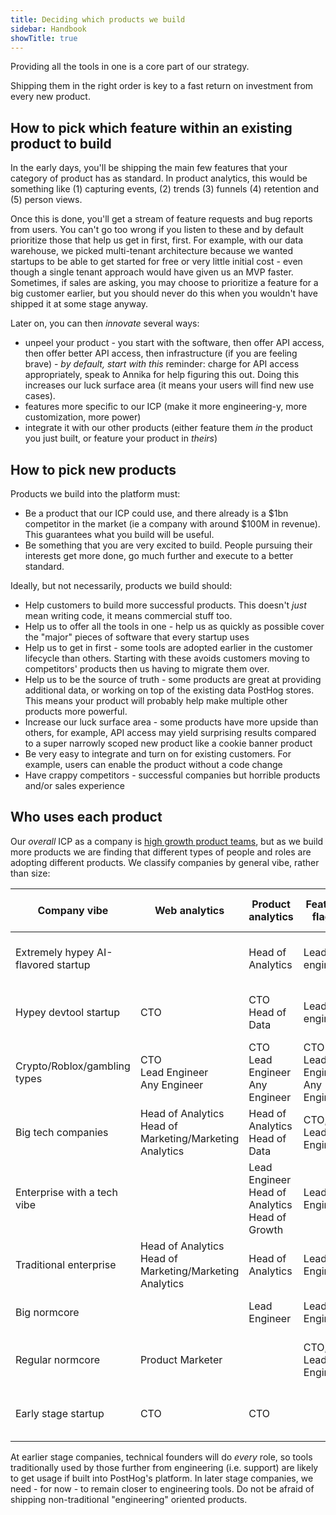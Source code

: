 ```yaml
---
title: Deciding which products we build
sidebar: Handbook
showTitle: true
---
```


Providing all the tools in one is a core part of our strategy.

Shipping them in the right order is key to a fast return on investment from every new product.

## How to pick which feature within an existing product to build

In the early days, you'll be shipping the main few features that your category of product has as standard. In product analytics, this would be something like (1) capturing events, (2) trends (3) funnels (4) retention and (5) person views.

Once this is done, you'll get a stream of feature requests and bug reports from users. You can't go too wrong if you listen to these and by default prioritize those that help us get in first, first. For example, with our data warehouse, we picked multi-tenant architecture because we wanted startups to be able to get started for free or very little initial cost - even though a single tenant approach would have given us an MVP faster. Sometimes, if sales are asking, you may choose to prioritize a feature for a big customer earlier, but you should never do this when you wouldn't have shipped it at some stage anyway.

Later on, you can then _innovate_ several ways:

* unpeel your product - you start with the software, then offer API access, then offer better API access, then infrastructure (if you are feeling brave) - *by default, start with this* reminder: charge for API access appropriately, speak to Annika for help figuring this out. Doing this increases our luck surface area (it means your users will find new use cases).
* features more specific to our ICP (make it more engineering-y, more customization, more power)
* integrate it with our other products (either feature them _in_ the product you just built, or feature your product in _theirs_)

## How to pick new products

Products we build into the platform must:

* Be a product that our ICP could use, and there already is a $1bn competitor in the market (ie a company with around $100M in revenue). This guarantees what you build will be useful.
* Be something that you are very excited to build. People pursuing their interests get more done, go much further and execute to a better standard.

Ideally, but not necessarily, products we build should:

* Help customers to build more successful products. This doesn't _just_ mean writing code, it means commercial stuff too.
* Help us to offer all the tools in one - help us as quickly as possible cover the "major" pieces of software that every startup uses
* Help us to get in first - some tools are adopted earlier in the customer lifecycle than others. Starting with these avoids customers moving to competitors' products then us having to migrate them over.
* Help us to be the source of truth - some products are great at providing additional data, or working on top of the existing data PostHog stores. This means your product will probably help make multiple other products more powerful.
* Increase our luck surface area - some products have more upside than others, for example, API access may yield surprising results compared to a super narrowly scoped new product like a cookie banner product
* Be very easy to integrate and turn on for existing customers. For example, users can enable the product without a code change
* Have crappy competitors - successful companies but horrible products and/or sales experience

## Who uses each product

Our _overall_ ICP as a company is [high growth product teams](/who-we-are-building-for), but as we build more products we are finding that different types of people and roles are adopting different products. We classify companies by general vibe, rather than size:

| Company vibe                        | Web analytics                                               | Product analytics                                      | Feature flags                          | Experimentation                                     | No code a/b testing | Surveys         | CDP               | Warehouse                  | Error tracking                       | Messaging                           | PostHog Editor | Revenue analytics              | LLM Observability                    | Teams                  | Enterprise                        |
| ----------------------------------- | ----------------------------------------------------------- | ------------------------------------------------------ | -------------------------------------- | --------------------------------------------------- | ------------------- | --------------- | ----------------- | -------------------------- | ------------------------------------ | ----------------------------------- | -------------- | ------------------------------ | ------------------------------------ | ---------------------- | --------------------------------- |
| Extremely hypey AI-flavored startup |                                                             | Head of Analytics                                      | Lead engineer                          | Head of Analytics<br/>Head of Growth<br/>Head of Data | Marketing team      | Product Manager | Head of Data      |                            | Lead Engineer                        | Product Marketer<br/>Growth Engineer | Any Engineer   | RevOps person<br/>Data Engineer | Lead Engineer                        | Lead Engineer          | Ops/security person               |
| Hypey devtool startup               | CTO                                                         | CTO<br/>Head of Data                                   | Lead engineer                          | CTO                                                 | Marketing team      | Product Manager | CTO               | CTO<br/>Head of Data       | Lead Engineer                        | Product Marketer<br/>Growth Engineer | Any Engineer   | RevOps person<br/>Data Engineer | Lead Engineer                        | Lead Engineer          | Ops/security person               |
| Crypto/Roblox/gambling types        | CTO<br/>Lead Engineer<br/>Any Engineer                      | CTO<br/>Lead Engineer<br/>Any Engineer                 | CTO<br/>Lead Engineer<br/>Any Engineer | CTO<br/>Lead Engineer<br/>Any Engineer              |                     | Product Manager |                   | CTO                        | CTO<br/>Lead Engineer<br/>Any Engineer | Any engineer                        | Any Engineer   |                                | CTO<br/>Lead Engineer<br/>Any Engineer |                        |                                   |
| Big tech companies                  | Head of Analytics<br/>Head of Marketing/Marketing Analytics | Head of Analytics<br/>Head of Data                     | CTO, Lead Engineer                     | Head of growth<br/>Head of analytics                | Marketing team      | Product Manager |                   |                            | Lead Engineer                        | Product Marketer<br/>Growth Engineer |                |                                |                                      |                        | Procurement/legal/security person |
| Enterprise with a tech vibe         |                                                             | Lead Engineer<br/>Head of Analytics<br/>Head of Growth | Lead Engineer                          | Head of Analytics<br/>Head of Growth                |                     | Product Manager |                   |                            | Lead Engineer                        |                                     |                |                                |                                      | Lead Engineer          | Procurement/legal/security person |
| Traditional enterprise              | Head of Analytics<br/>Head of Marketing/Marketing Analytics | Head of Analytics                                      | Lead Engineer                          | Head of Analytics<br/>Head of Growth                |                     | Product Manager | Head of Analytics |                            | Lead Engineer                        |                                     |                |                                |                                      |                        | Procurement/legal/security person |
| Big normcore                        |                                                             | Lead Engineer                                          | Lead Engineer                          | Lead Engineer                                       |                     | Product Manager |                   |                            | CTO<br/>Lead Engineer                 |                                     |                |                                |                                      |                        |                                   |
| Regular normcore                    | Product Marketer                                            |                                                        | CTO, Lead Engineer                     | CTO<br/>Lead Engineer<br/>Head of Analytics           |                     | Product Manager |                   |                            | CTO                                  | Product Marketer<br/>Growth Engineer | Any Engineer   | Lead Engineer                  |                                      |                        |                                   |
| Early stage startup                 | CTO                                                         | CTO                                                    |                                        |                                                     |                     |                 | CTO               | CTO once they have revenue | CTO                                  | CTO                                 | Any Engineer   |                                |                                      | Anyone who needs HIPAA |                                   |

At earlier stage companies, technical founders will do _every_ role, so tools traditionally used by those further from engineering (i.e. support) are likely to get usage if built into PostHog's platform. In later stage companies, we need - for now - to remain closer to engineering tools. Do not be afraid of shipping non-traditional "engineering" oriented products.
